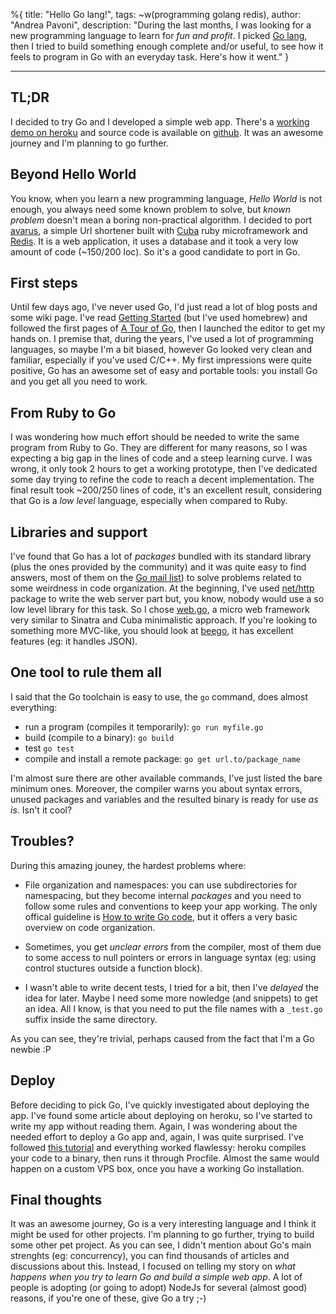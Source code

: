%{
title: "Hello Go lang!",
tags: ~w(programming golang redis),
author: "Andrea Pavoni",
description: "During the last months, I was looking for a new programming language to learn for _fun and profit_. I picked [Go lang](http://golang.org), then I tried to build something enough complete and/or useful, to see how it feels to program in Go with an everyday task. Here's how it went."
}

---

## TL;DR

I decided to try Go and I developed a simple web app. There's a [working demo on heroku](http://goshort.herokuapp.com) and source code is available on [github](https://github.com/apeacox/goshort). It was an awesome journey and I'm planning to go further.

## Beyond Hello World

You know, when you learn a new programming language, _Hello World_ is not enough, you always need some known problem to solve, but _known problem_ doesn't mean a boring non-practical algorithm. I decided to port [avarus](https://github.com/apeacox/avarus), a simple Url shortener built with [Cuba](http://cuba.is) ruby microframework and [Redis](http://redis.io). It is a web application, it uses a database and it took a very low amount of code (~150/200 loc). So it's a good candidate to port in Go.

## First steps

Until few days ago, I've never used Go, I'd just read a lot of blog posts and some wiki page. I've read [Getting Started](http://golang.org/doc/install) (but I've used homebrew) and followed the first pages of [A Tour of Go](http://tour.golang.org/), then I launched the editor to get my hands on. I premise that, during the years, I've used a lot of programming languages, so maybe I'm a bit biased, however Go looked very clean and familiar, especially if you've used C/C++.
My first impressions were quite positive, Go has an awesome set of easy and portable tools: you install Go and you get all you need to work.

## From Ruby to Go

I was wondering how much effort should be needed to write the same program from Ruby to Go. They are different for many reasons, so I was expecting a big gap in the lines of code and a steep learning curve. I was wrong, it only took 2 hours to get a working prototype, then I've dedicated some day trying to refine the code to reach a decent implementation. The final result took ~200/250 lines of code, it's an excellent result, considering that Go is a _low level_ language, especially when compared to Ruby.

## Libraries and support

I've found that Go has a lot of _packages_ bundled with its standard library (plus the ones provided by the community) and it was quite easy to find answers, most of them on the [Go mail list](https://groups.google.com/forum/?fromgroups#!forum/golang-nuts)) to solve problems related to some weirdness in code organization.
At the beginning, I've used [net/http](http://golang.org/pkg/net/http/) package to write the web server part but, you know, nobody would use a so low level library for this task. So I chose [web.go](https://github.com/hoisie/web), a micro web framework very similar to Sinatra and Cuba minimalistic approach. If you're looking to something more MVC-like, you should look at [beego](https://github.com/astaxie/beego), it has excellent features (eg: it handles JSON).

## One tool to rule them all

I said that the Go toolchain is easy to use, the `go` command, does almost everything:

- run a program (compiles it temporarily): `go run myfile.go`
- build (compile to a binary): `go build`
- test `go test`
- compile and install a remote package: `go get url.to/package_name`

I'm almost sure there are other available commands, I've just listed the bare minimum ones. Moreover, the compiler warns you about syntax errors, unused packages and variables and the resulted binary is ready for use _as is_. Isn't it cool?

## Troubles?

During this amazing jouney, the hardest problems where:

- File organization and namespaces: you can use subdirectories for namespacing, but they become internal _packages_ and you need to follow some rules and conventions to keep your app working. The only offical guideline is [How to write Go code](http://golang.org/doc/code.html), but it offers a very basic overview on code organization.

- Sometimes, you get _unclear errors_ from the compiler, most of them due to some access to null pointers or errors in language syntax (eg: using control stuctures outside a function block).

- I wasn't able to write decent tests, I tried for a bit, then I've _delayed_ the idea for later. Maybe I need some more nowledge (and snippets) to get an idea. All I know, is that you need to put the file names with a `_test.go` suffix inside the same directory.

As you can see, they're trivial, perhaps caused from the fact that I'm a Go newbie :P

## Deploy

Before deciding to pick Go, I've quickly investigated about deploying the app. I've found some article about deploying on heroku, so I've started to write my app without reading them. Again, I was wondering about the needed effort to deploy a Go app and, again, I was quite surprised. I've followed [this tutorial](http://mmcgrana.github.io/2012/09/getting-started-with-go-on-heroku.html) and everything worked flawlessy: heroku compiles your code to a binary, then runs it through Procfile. Almost the same would happen on a custom VPS box, once you have a working Go installation.

## Final thoughts

It was an awesome journey, Go is a very interesting language and I think it might be used for other projects. I'm planning to go further, trying to build some other pet project. As you can see, I didn't mention about Go's main strenghts (eg: concurrency), you can find thousands of articles and discussions about this. Instead, I focused on telling my story on _what happens when you try to learn Go and build a simple web app_. A lot of people is adopting (or going to adopt) NodeJs for several (almost good) reasons, if you're one of these, give Go a try ;-)
